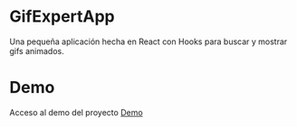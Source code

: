 # GifExpertApp

Una pequeña aplicación hecha en React con Hooks para buscar y mostrar gifs animados.

# Demo

Acceso al demo del proyecto [Demo](https://cobojavier.github.io/gif-expert-react-app/)
